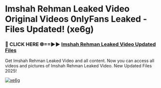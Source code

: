# Imshah Rehman Leaked Video Original Videos 0nlyFans Leaked - Files Updated! (xe6g)

<h3>🔴 CLICK HERE 🌐==►► <a href="https://best4dudes.click/HH4t6V" rel="nofollow">Imshah Rehman Leaked Video Updated Files</a></h3>

Get Imshah Rehman Leaked Video and all content. Now you can access all videos and pictures of Imshah Rehman Leaked Video. New Updated Files 2025!

[![xe6g](https://github.com/user-attachments/assets/8c521d6e-e6e3-4a75-9320-d58ab9d79d5b)](https://best4dudes.click/HH4t6V)
